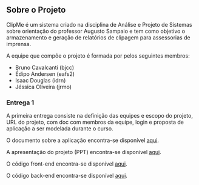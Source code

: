 ## Sobre o Projeto

ClipMe é um sistema criado na disciplina de Análise e Projeto de Sistemas sobre orientação do professor Augusto Sampaio e tem como objetivo o armazenamento e geração de relatórios de clipagem para assessorias de imprensa.

A equipe que compõe o projeto é formada por pelos seguintes membros:
- Bruno Cavalcanti (bjcc)
- Édipo Andersen (eafs2)
- Isaac Douglas (idrn)
- Jéssica Oliveira (jrmo)


### Entrega 1

A primeira entrega consiste na definição das equipes e escopo do projeto, URL do projeto, com doc com membros da equipe, login e proposta de aplicação a ser modelada durante o curso.

O documento sobre a aplicação encontra-se disponível [aqui](https://github.com/bjcCin/ClipMe/raw/master/Entregas/Modelagem%20Caso%20de%20Uso.pdf).


A apresentação do projeto (PPT) encontra-se disponível [aqui](https://docs.google.com/presentation/d/1E19e67a0YTPAIPEYoseiDxsXwxQtH41Sa0lQbpqC5JU/edit?usp=sharing).


O código front-end encontra-se disponível [aqui](https://github.com/bjcCin/ClipMe/tree/master/frontEnd).


O código back-end encontra-se disponível [aqui](https://github.com/bjcCin/ClipMe/tree/master/backEnd/clipMe).
